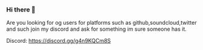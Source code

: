 ### Hi there 👋

Are you looking for og users for platforms such as github,soundcloud,twitter and such join my discord and ask for something im sure someone has it.

Discord:
https://discord.gg/g4n9KQCm8S
